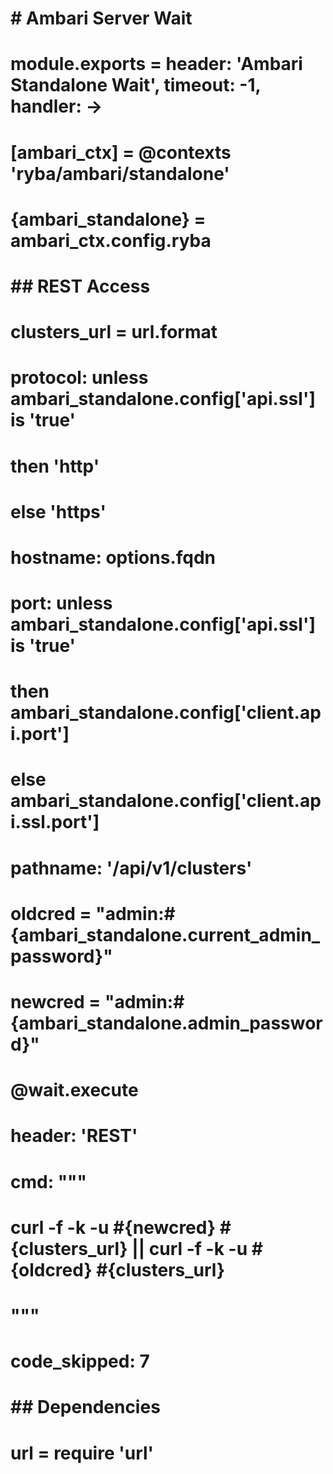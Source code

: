 # 
# # Ambari Server Wait
# 
#     module.exports = header: 'Ambari Standalone Wait', timeout: -1, handler: ->
#       [ambari_ctx] = @contexts 'ryba/ambari/standalone'
#       {ambari_standalone} = ambari_ctx.config.ryba
# 
# ## REST Access
# 
#       clusters_url = url.format
#         protocol: unless ambari_standalone.config['api.ssl'] is 'true'
#         then 'http'
#         else 'https'
#         hostname: options.fqdn
#         port: unless ambari_standalone.config['api.ssl'] is 'true'
#         then ambari_standalone.config['client.api.port']
#         else ambari_standalone.config['client.api.ssl.port']
#         pathname: '/api/v1/clusters'
#       oldcred = "admin:#{ambari_standalone.current_admin_password}"
#       newcred = "admin:#{ambari_standalone.admin_password}"
#       @wait.execute
#         header: 'REST'
#         cmd: """
#         curl -f -k -u #{newcred} #{clusters_url} || curl -f -k -u #{oldcred} #{clusters_url}
#         """
#         code_skipped: 7
# 
# ## Dependencies
# 
#     url = require 'url'

